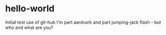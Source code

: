 # hello-world
Initial test use of git-hub
I'm part aardvark and part jumping-jack flash - but who and what are you?

